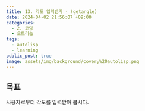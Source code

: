 ```yaml
---
title: 13. 각도 입력받기 - (getangle)
date: 2024-04-02 21:56:07 +09:00
categories:
  - 2. 코딩
  - 오토리습
tags:
  - autolisp
  - learning
public_post: true
image: assets/img/background/cover;%20autolisp.png
---
```

## 목표
사용자로부터 각도를 입력받아 봅시다.